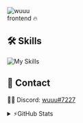 <img alt="wuuu" align="center" src="https://readme-typing-svg.demolab.com?font=Fira+Code&size=19&pause=850&color=986BEB&center=false&vCenter=true&width=435&lines=Hello,+I'm+wuuu! 😊">
<br>
frontend 🔥

## 🛠️ Skills

![My Skills](https://skillicons.dev/icons?i=react,vuejs,typescript,javascript,nodejs)

## 📧 Contact

👨‍💻 Discord: [wuuu#7227](https://discord.com/users/937152156379803658)

<details>
  <summary>⚡GitHub Stats</summary>

<a href="#">![Github stats](https://github-readme-stats.vercel.app/api?username=ideabreaker&theme=blueberry&count_private=true&hide_border=true&line_height=20)</a>
<a href="#">![Top Langs](https://github-readme-stats.vercel.app/api/top-langs/?username=ideabreaker&layout=compact&theme=blueberry&count_private=true&hide_border=true)</a>

</details>

